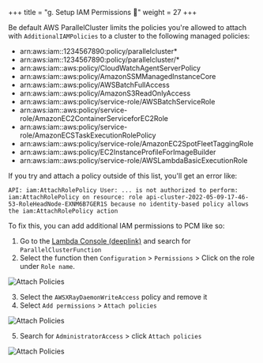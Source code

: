 +++
title = "g. Setup IAM Permissions 🔑"
weight = 27
+++

Be default AWS ParallelCluster limits the policies you're allowed to attach with `AdditionalIAMPolicies` to a cluster to the following managed policies:

* arn:aws:iam::1234567890:policy/parallelcluster*
* arn:aws:iam::1234567890:policy/parallelcluster/*
* arn:aws:iam::aws:policy/CloudWatchAgentServerPolicy
* arn:aws:iam::aws:policy/AmazonSSMManagedInstanceCore
* arn:aws:iam::aws:policy/AWSBatchFullAccess
* arn:aws:iam::aws:policy/AmazonS3ReadOnlyAccess
* arn:aws:iam::aws:policy/service-role/AWSBatchServiceRole
* arn:aws:iam::aws:policy/service-role/AmazonEC2ContainerServiceforEC2Role
* arn:aws:iam::aws:policy/service-role/AmazonECSTaskExecutionRolePolicy
* arn:aws:iam::aws:policy/service-role/AmazonEC2SpotFleetTaggingRole
* arn:aws:iam::aws:policy/EC2InstanceProfileForImageBuilder
* arn:aws:iam::aws:policy/service-role/AWSLambdaBasicExecutionRole

If you try and attach a policy outside of this list, you'll get an error like:

```
API: iam:AttachRolePolicy User: ... is not authorized to perform: iam:AttachRolePolicy on resource: role api-cluster-2022-05-09-17-46-53-RoleHeadNode-EXNM6B7GER1S because no identity-based policy allows the iam:AttachRolePolicy action
```

To fix this, you can add additional IAM permissions to PCM like so:

1. Go to the [Lambda Console (deeplink)](https://console.aws.amazon.com/lambda/home?#/functions?f0=true&fo=and&k0=functionName&n0=false&o0=%3A&op=and&v0=ParallelClusterFunction) and search for `ParallelClusterFunction`
2. Select the function then `Configuration` > `Permissions` > Click on the role under `Role name`.

![Attach Policies](07-setup-iam/lambda-permissions.jpeg)

3. Select the `AWSXRayDaemonWriteAccess` policy and remove it
4. Select `Add permissions` > `Attach policies`

![Attach Policies](07-setup-iam/attach-policies.jpeg)

5. Search for `AdministratorAccess` > click `Attach policies`

![Attach Policies](07-setup-iam/attach-admin.png)